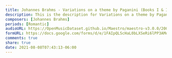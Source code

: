 ```yaml
---
title: Johannes Brahms - Variations on a theme by Paganini (Books I & II) (1)
description: This is the description for Variations on a theme by Paganini (Books I & II) by Johannes Brahms
composers: [Johannes Brahms]
periods: [Romantic]
audioURL: https://OpenMusicDataset.github.io/Maestro/maestro-v3.0.0/2004/MIDI-Unprocessed_XP_15_R1_2004_01-02_ORIG_MID--AUDIO_15_R1_2004_02_Track02_wav.midi
formURL: https://docs.google.com/forms/d/e/1FAIpQLScHaL0bLXSeRi6lPP3AMo-P0Kgiy7W9OdjTIcOyPvodB0fIjg/viewform
comments: true
share: true
date: 2021-08-08T07:43:13-06:00
---
```

